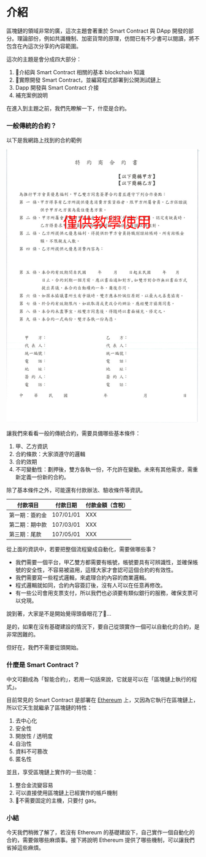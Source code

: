 # 介紹

區塊鏈的領域非常的廣，這次主題會著重於 Smart Contract 與 DApp 開發的部分。理論部份，例如共識機制、加密貨幣的原理，仿間已有不少書可以閱讀，將不包含在內這次分享的內容範圍。

這次的主題是會分成四大部分：

1. 介紹與 Smart Contract 相關的基本 blockchain 知識
1. 實際開發 Smart Contract，並編寫程式部署到公開測試鏈上
3. Dapp 開發與 Smart Contract 介接
4. 補充案例說明

在進入到主題之前，我們先瞭解一下，什麼是合約。

### 一般傳統的合約？

以下是我網路上找到的合約範例

![](assets/01_contract_templete.jpg)

讓我們來看看一般的傳統合約，需要具備哪些基本條件：

1. 甲、乙方資訊
2. 合約條款：大家須遵守的邏輯
3. 合約效期
4. 不可變動性：劃押後，雙方各執一份，不允許在變動。未來有其他需求，需重新定義一份新的合約。

除了基本條件之外，可能還有付款辦法、驗收條件等資訊。

付款項目 | 付款日期 | 付款金額（含稅）
---------|----------|---------
 第一期：簽約金 | 107/01/01 | XXX
 第二期：期中款 | 107/03/01 | XXX
 第三期：尾款 | 107/05/01 | XXX

 從上面的資訊中，若要把整個流程變成自動化，需要做哪些事？

 * 我們需要一個平台，甲乙雙方都需要有帳號，帳號要具有可辨識性，並確保帳號的安全性，不容易被盜用，這樣大家才會認可這個合約的有效性。
 * 我們需要寫一些程式邏輯，來處理合約內容的商業邏輯。
 * 程式邏輯就如同，合約內容簽訂後，沒有人可以在任意再修改。
 * 有一些公司會用支票支付，所以我們也必須要有類似銀行的服務，確保支票可以兌現。

說到著，大家是不是開始覺得頭昏眼花了...

是的，如果在沒有基礎建設的情況下，要自己從頭實作一個可以自動化的合約，是非常困難的。

但好在，我們不需要從頭開始。

### 什麼是 Smart Contract？

中文可翻成為「智能合約」，若用一句話來說，它就是可以在「區塊鏈上執行的程式」。

目前常見的 Smart Contract 是部署在 [Ethereum](https://www.ethereum.org/) 上，又因為它執行在區塊鏈上，所以它天生就繼承了區塊鏈的特性：

1. 去中心化
1. 安全性
1. 開放性 / 透明度
1. 自治性
1. 資料不可篡改
1. 匿名性

並且，享受區塊鏈上實作的一些功能：

1. 整合金流變容易
1. 可以直接使用區塊鏈上已經實作的帳戶機制
2. 不需要固定的主機，只要付 gas。

### 小結

今天我們稍微了解了，若沒有 Ethereum 的基礎建設下，自己實作一個自動化的合約，需要做哪些麻煩事。接下將說明 Ethereum 提供了哪些機制，可以讓我們省掉這些麻煩。